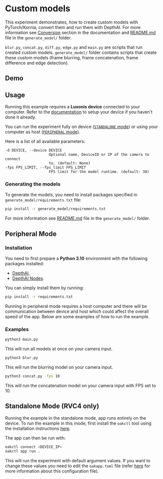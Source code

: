 # Custom models

This experiment demonstrates, how to create custom models with PyTorch/Kornia, convert them and run them with DepthAI. For more information see [Conversion](https://rvc4.docs.luxonis.com/software/ai-inference/conversion/) section in the documentation and [README.md](generate_model/README.md) file in the `generate_model/` folder.

`blur.py`, `concat.py`, `diff.py`, `edge.py` and `main.py` are scripts that run created custom models. `generate_model/` folder contains scripts that create these custom models (frame blurring, frame concatenation, frame difference and edge detection).

## Demo

## Usage

Running this example requires a **Luxonis device** connected to your computer. Refer to the [documentation](https://docs.luxonis.com/software-v3/) to setup your device if you haven't done it already.

You can run the experiment fully on device ([`STANDALONE` mode](#standalone-mode-rvc4-only)) or using your computer as host ([`PERIPHERAL` mode](#peripheral-mode)).

Here is a list of all available parameters:

```
-d DEVICE, --device DEVICE
                    Optional name, DeviceID or IP of the camera to connect
                    to. (default: None)
-fps FPS_LIMIT, --fps_limit FPS_LIMIT
                    FPS limit for the model runtime. (default: 30)
```

### Generating the models

To generate the models, you need to install packages specified in `generate_model/requirements.txt` file:

```bash
pip install -r generate_model/requirements.txt
```

For more information see [README.md](generate_model/README.md) file in the `generate_model/` folder.

## Peripheral Mode

### Installation

You need to first prepare a **Python 3.10** environment with the following packages installed:

- [DepthAI](https://pypi.org/project/depthai/),
- [DepthAI Nodes](https://pypi.org/project/depthai-nodes/).

You can simply install them by running:

```bash
pip install -r requirements.txt
```

Running in peripheral mode requires a host computer and there will be communication between device and host which could affect the overall speed of the app. Below are some examples of how to run the example.

### Examples

```bash
python3 main.py
```

This will run all models at once on your camera input.

```bash
python3 blur.py
```

This will run the blurring model on your camera input.

```bash
python3 concat.py -fps 10
```

This will run the concatenation model on your camera input with FPS set to 10.

## Standalone Mode (RVC4 only)

Running the example in the standalone mode, app runs entirely on the device.
To run the example in this mode, first install the `oakctl` tool using the installation instructions [here](https://docs.luxonis.com/software-v3/oak-apps/oakctl).

The app can then be run with:

```bash
oakctl connect <DEVICE_IP>
oakctl app run .
```

This will run the experiment with default argument values. If you want to change these values you need to edit the `oakapp.toml` file (refer [here](https://docs.luxonis.com/software-v3/oak-apps/configuration/) for more information about this configuration file).
